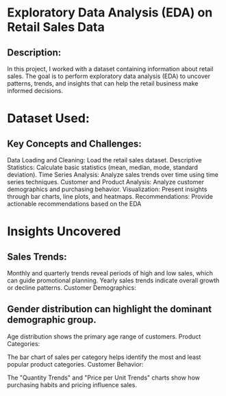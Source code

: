 # Exploratory Data Analysis (EDA) on Retail Sales Data

## Description:
In this project, I worked with a dataset containing information about retail sales. The goal is
to perform exploratory data analysis (EDA) to uncover patterns, trends, and insights that can
help the retail business make informed decisions.

# Dataset Used:


## Key Concepts and Challenges:
Data Loading and Cleaning: Load the retail sales dataset.
Descriptive Statistics: Calculate basic statistics (mean, median, mode, standard deviation).
Time Series Analysis: Analyze sales trends over time using time series techniques.
Customer and Product Analysis: Analyze customer demographics and purchasing behavior.
Visualization: Present insights through bar charts, line plots, and heatmaps.
Recommendations: Provide actionable recommendations based on the EDA

# Insights Uncovered

## Sales Trends:
Monthly and quarterly trends reveal periods of high and low sales, which can guide promotional planning.
Yearly sales trends indicate overall growth or decline patterns.
Customer Demographics:

## Gender distribution can highlight the dominant demographic group.
Age distribution shows the primary age range of customers.
Product Categories:

The bar chart of sales per category helps identify the most and least popular product categories.
Customer Behavior:

The "Quantity Trends" and "Price per Unit Trends" charts show how purchasing habits and pricing influence sales.
